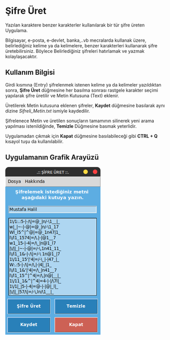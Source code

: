 # Şifre Üret

Yazılan karaktere benzer karakterler kullanılarak bir tür şifre üreten Uygulama.

Bilgisayar, e-posta, e-devlet, banka,..vb mecralarda kullanak üzere, belirlediğiniz kelime ya da kelimelere, benzer karakterleri kullanarak şifre üretebilirsiniz. Böylece Belirlediğiniz şifreleri hatırlamak ve yazmak kolaylaşacaktır.

## Kullanım Bilgisi
Girdi kısmına (Entry) şifrelenmek istenen kelime ya da kelimeler yazıldıktan sonra, **Şifre Üret** düğmesine her basılma sonrası rastgele karakter seçimi yapılarak şifre üretilir ve Metin Kutusuna (Text) eklenir.


Üretilerek Metin kutusuna eklenen şifreler, **Kaydet** düğmesine basılarak aynı dizine *Sifreli_Metin.txt* ismiyle kaydedilir.


Şifrelenece Metin ve üretilen sonuçların tamamının silinerek yeni arama yapılması istenildiğinde, **Temizle** Düğmesine basmak yeterlidir.

Uygulamadan çıkmak için **Kapat** düğmesine basılabileceği gibi **CTRL + Q** kısayol tuşu da kullanılabilir.

## Uygulamanın Grafik Arayüzü

![Arabirim](https://raw.githubusercontent.com/mhalil/Sifre_Uret/main/Arabirim%20Sifre_Uret.png)
